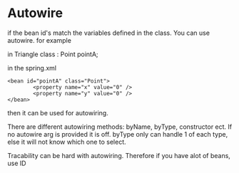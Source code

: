 # Autowire

if the bean id's match the variables defined in the class. You can use autowire. for example

in Triangle class :
Point pointA;

in the spring.xml
``` 
<bean id="pointA" class="Point">
        <property name="x" value="0" />
        <property name="y" value="0" />
</bean>
```  
 
then it can be used for autowiring.

There are different autowiring methods: byName, byType, constructor ect.
If no autowire arg is provided it is off.
byType only can handle 1 of each type, else it will not know which one to select.

Tracability can be hard with autowiring. Therefore if you have alot of beans, use ID

